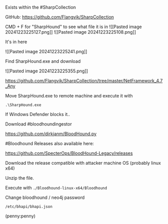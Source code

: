 Exists within the #SharpCollection 

GitHub:
https://github.com/Flangvik/SharpCollection

CMD + F for "SharpHound" to see what file it is in 
![[Pasted image 20241223225127.png]]
![[Pasted image 20241223225108.png]]

It's in here 

![[Pasted image 20241223225241.png]]

Find SharpHound.exe and download 

![[Pasted image 20241223225355.png]]

https://github.com/Flangvik/SharpCollection/tree/master/NetFramework_4.7_Any

Move SharpHound.exe to remote machine and execute it with 

`.\SharpHound.exe`

If Windows Defender blocks it.. 

Download #bloodhoundingestor 

https://github.com/dirkjanm/BloodHound.py

#Bloodhound Releases also available here:

https://github.com/SpecterOps/BloodHound-Legacy/releases

Download the release compatible with attacker machine OS (probably linux x64)

Unzip the file. 

Execute with `./Bloodhound-linux-x64/Bloodhound`

Change bloodhound / neo4j password 

```
/etc/bhapi/bhapi.json
```

(penny:penny)

